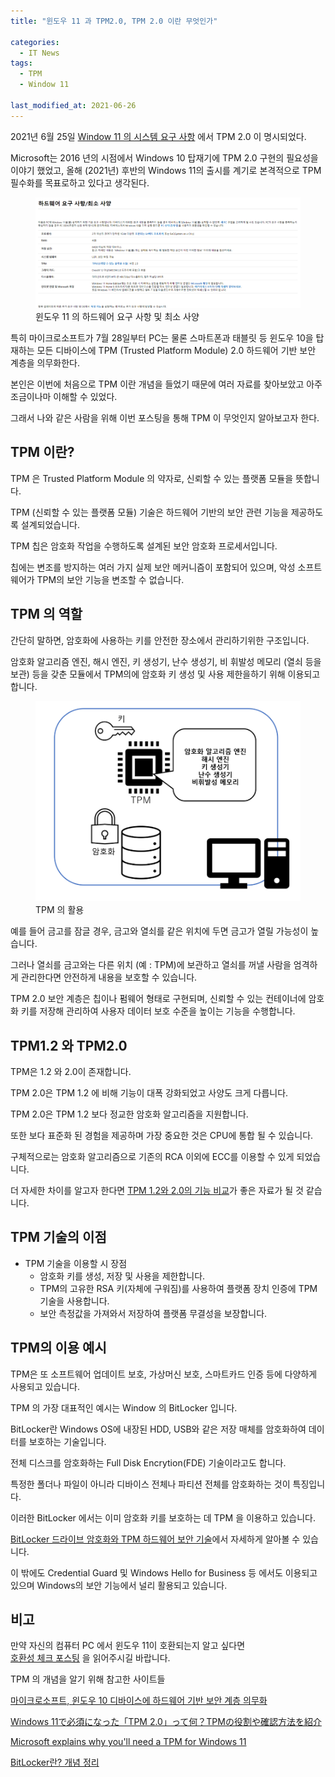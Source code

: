 ```yaml
---
title: "윈도우 11 과 TPM2.0, TPM 2.0 이란 무엇인가"

categories:
  - IT News
tags: 
  - TPM
  - Window 11

last_modified_at: 2021-06-26
---
```


2021년 6월 25일 [Window 11 의 시스템 요구 사항](https://www.microsoft.com/ko-kr/windows/windows-11-specifications) 에서 TPM 2.0 이 명시되었다.

Microsoft는 2016 년의 시점에서 Windows 10 탑재기에 TPM 2.0 구현의 필요성을 이야기 했었고, 올해 (2021년) 후반의 Windows 11의 출시를 계기로 본격적으로 TPM 필수화를 목표로하고 있다고 생각된다.

<figure class="align-center">
  <a href="/assets/images/2021-06-26-window11.PNG"><img src="/assets/images/2021-06-26-window11.PNG"></a>
  <figcaption>윈도우 11 의 하드웨어 요구 사항 및 최소 사양</figcaption>
</figure>

특히 마이크로소프트가 7월 28일부터 PC는 물론 스마트폰과 태블릿 등 윈도우 10을 탑재하는 모든 디바이스에 TPM (Trusted Platform Module) 2.0 하드웨어 기반 보안 계층을 의무화한다.

본인은 이번에 처음으로 TPM 이란 개념을 들었기 때문에 여러 자료를 찾아보았고 아주 조금이나마 이해할 수 있었다.

그래서 나와 같은 사람을 위해 이번 포스팅을 통해 TPM 이 무엇인지 알아보고자 한다.

## TPM 이란?

TPM 은 Trusted Platform Module 의 약자로, 신뢰할 수 있는 플랫폼 모듈을 뜻합니다.

TPM (신뢰할 수 있는 플랫폼 모듈) 기술은 하드웨어 기반의 보안 관련 기능을 제공하도록 설계되었습니다.

TPM 칩은 암호화 작업을 수행하도록 설계된 보안 암호화 프로세서입니다. 

칩에는 변조를 방지하는 여러 가지 실제 보안 메커니즘이 포함되어 있으며, 악성 소프트웨어가 TPM의 보안 기능을 변조할 수 없습니다.

## TPM 의 역할

간단히 말하면, 암호화에 사용하는 키를 안전한 장소에서 관리하기위한 구조입니다.

암호화 알고리즘 엔진, 해시 엔진, 키 생성기, 난수 생성기, 비 휘발성 메모리 (열쇠 등을 보관) 등을 갖춘 모듈에서 TPM의에 암호화 키 생성 및 사용 제한을하기 위해 이용되고 합니다.

<figure class="align-center">
  <a href="/assets/images/2021-06-26-TPM.PNG"><img src="/assets/images/2021-06-26-TPM.PNG"></a>
  <figcaption>TPM 의 활용</figcaption>
</figure>

예를 들어 금고를 잠글 경우, 금고와 열쇠를 같은 위치에 두면 금고가 열릴 가능성이 높습니다.

그러나 열쇠를 금고와는 다른 위치 (예 : TPM)에 보관하고 열쇠를 꺼낼 사람을 엄격하게 관리한다면 안전하게 내용을 보호할 수 있습니다.

TPM 2.0 보안 계층은 칩이나 펌웨어 형태로 구현되며, 신뢰할 수 있는 컨테이너에 암호화 키를 저장해 관리하여 사용자 데이터 보호 수준을 높이는 기능을 수행합니다.

## TPM1.2 와 TPM2.0

TPM은 1.2 와 2.0이 존재합니다.

TPM 2.0은 TPM 1.2 에 비해 기능이 대폭 강화되었고 사양도 크게 다릅니다. 

TPM 2.0은 TPM 1.2 보다 정교한 암호화 알고리즘을 지원합니다.

또한 보다 표준화 된 경험을 제공하며 가장 중요한 것은 CPU에 통합 될 수 있습니다.

구체적으로는 암호화 알고리즘으로 기존의 RCA 이외에 ECC를 이용할 수 있게 되었습니다.

더 자세한 차이를 알고자 한다면 [TPM 1.2와 2.0의 기능 비교](https://www.dell.com/support/kbdoc/ko-kr/000131631/tpm-1-2%EC%99%80-2-0%EC%9D%98-%EA%B8%B0%EB%8A%A5-%EB%B9%84%EA%B5%90)가 좋은 자료가 될 것 같습니다.


## TPM 기술의 이점

* TPM 기술을 이용할 시 장점
   * 암호화 키를 생성, 저장 및 사용을 제한합니다.
   * TPM의 고유한 RSA 키(자체에 구워짐)를 사용하여 플랫폼 장치 인증에 TPM 기술을 사용합니다.
   * 보안 측정값을 가져와서 저장하여 플랫폼 무결성을 보장합니다.


## TPM의 이용 예시

TPM은 또 소프트웨어 업데이트 보호, 가상머신 보호, 스마트카드 인증 등에 다양하게 사용되고 있습니다.

TPM 의 가장 대표적인 예시는 Window 의 BitLocker 입니다.

BitLocker란 Windows OS에 내장된 HDD, USB와 같은 저장 매체를 암호화하여 데이터를 보호하는 기술입니다. 

전체 디스크를 암호화하는 Full Disk Encrytion(FDE) 기술이라고도 합니다. 

특정한 폴더나 파일이 아니라 디바이스 전체나 파티션 전체를 암호화하는 것이 특징입니다.

이러한 BitLocker 에서는 이미 암호화 키를 보호하는 데 TPM 을 이용하고 있습니다.

[BitLocker 드라이브 암호화와 TPM 하드웨어 보안 기술](https://shinb.tistory.com/314)에서 자세하게 알아볼 수 있습니다.

이 밖에도 Credential Guard 및 Windows Hello for Business 등 에서도 이용되고 있으며 Windows의 보안 기능에서 널리 활용되고 있습니다.

## 비고

만약 자신의 컴퓨터 PC 에서 윈도우 11이 호환되는지 알고 싶다면 <br/> [호환성 체크 포스팅](https://jee00609.github.io/it%20news/Windows11-error/) 을 읽어주시길 바랍니다. 

TPM 의 개념을 알기 위해 참고한 사이트들

[마이크로소프트, 윈도우 10 디바이스에 하드웨어 기반 보안 계층 의무화](https://www.itworld.co.kr/news/100509)

[Windows 11で必須になった「TPM 2.0」って何？TPMの役割や確認方法を紹介](https://pc.watch.impress.co.jp/docs/topic/feature/1334277.html)

[Microsoft explains why you'll need a TPM for Windows 11](https://www.pcworld.com/article/3623013/why-windows-11-requires-a-tpm-for-your-pc.html#tk.rss_all)

[BitLocker란? 개념 정리](http://melonicedlatte.com/2020/06/16/113200.html)